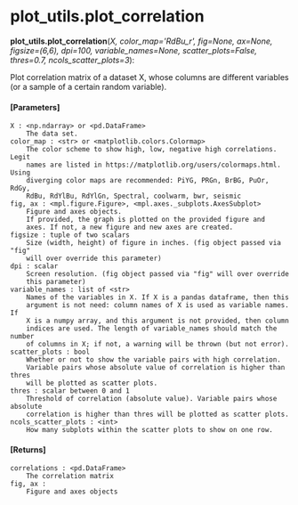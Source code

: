 # plot_utils.plot_correlation

**plot_utils.plot_correlation**(*X, color_map='RdBu_r', fig=None, ax=None, figsize=(6,6), dpi=100, variable_names=None, scatter_plots=False, thres=0.7, ncols_scatter_plots=3*):

Plot correlation matrix of a dataset X, whose columns are different variables (or a sample of a certain random variable).

#### [Parameters]
    X : <np.ndarray> or <pd.DataFrame>
        The data set.
    color_map : <str> or <matplotlib.colors.Colormap>
        The color scheme to show high, low, negative high correlations. Legit
        names are listed in https://matplotlib.org/users/colormaps.html. Using
        diverging color maps are recommended: PiYG, PRGn, BrBG, PuOr, RdGy,
        RdBu, RdYlBu, RdYlGn, Spectral, coolwarm, bwr, seismic
    fig, ax : <mpl.figure.Figure>, <mpl.axes._subplots.AxesSubplot>
        Figure and axes objects.
        If provided, the graph is plotted on the provided figure and
        axes. If not, a new figure and new axes are created.
    figsize : tuple of two scalars
        Size (width, height) of figure in inches. (fig object passed via "fig"
        will over override this parameter)
    dpi : scalar
        Screen resolution. (fig object passed via "fig" will over override
        this parameter)
    variable_names : list of <str>
        Names of the variables in X. If X is a pandas dataframe, then this
        argument is not need: column names of X is used as variable names. If
        X is a numpy array, and this argument is not provided, then column
        indices are used. The length of variable_names should match the number
        of columns in X; if not, a warning will be thrown (but not error).
    scatter_plots : bool
        Whether or not to show the variable pairs with high correlation.
        Variable pairs whose absolute value of correlation is higher than thres
        will be plotted as scatter plots.
    thres : scalar between 0 and 1
        Threshold of correlation (absolute value). Variable pairs whose absolute
        correlation is higher than thres will be plotted as scatter plots.
    ncols_scatter_plots : <int>
        How many subplots within the scatter plots to show on one row.

#### [Returns]
    correlations : <pd.DataFrame>
        The correlation matrix
    fig, ax :
        Figure and axes objects

